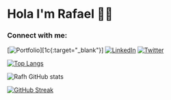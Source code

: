 # Hola I'm Rafael 👋🏾

<!--
**rafh/rafh** is a ✨ _special_ ✨ repository because its `README.md` (this file) appears on your GitHub profile.

Here are some ideas to get you started:

- 🔭 I’m currently working on ...
- 🌱 I’m currently learning ...
- 👯 I’m looking to collaborate on ...
- 🤔 I’m looking for help with ...
- 💬 Ask me about ...
- 📫 How to reach me: ...
- 😄 Pronouns: ...
- ⚡ Fun fact: ...
-->
<h3 align="left">Connect with me:</h3>

<!-- The link we want our bower bird to point to -->
[1]: https://www.linkedin.com/in/roheard/
[1b]: https://twitter.com/RafaelisHeard
[1c]: https://rafaelheard.com/
<!-- The image url we want to use for our img tag source -->
[2]: https://img.shields.io/badge/linkedin-%230077B5.svg?&style=for-the-badge&logo=linkedin&logoColor=white
[2b]: https://img.shields.io/badge/twitter-%2320A1F1.svg?&style=for-the-badge&logo=twitter&logoColor=white
[2c]: https://img.shields.io/badge/portfolio-%23.svg?&style=for-the-badge&logo=&logoColor=white%22

[![Portfolio][2c]][1c{:target="_blank"}] [![LinkedIn][2]][1] [![Twitter][2b]][1b]

[![Top Langs](https://github-readme-stats.vercel.app/api/top-langs/?username=rafh&layout=compact)](https://github.com/anuraghazra/github-readme-stats)

![Rafh GitHub stats](https://github-readme-stats.vercel.app/api?username=rafh&show_icons=true&count_private=true&hide=contribs,stars)

[![GitHub Streak](https://github-readme-streak-stats.herokuapp.com/?user=rafh)](https://git.io/streak-stats)

